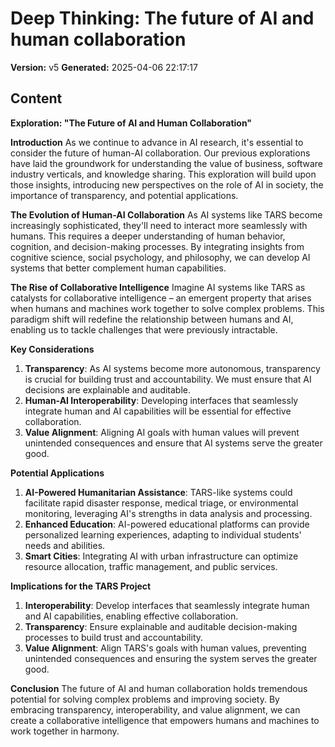 # Deep Thinking: The future of AI and human collaboration

**Version:** v5
**Generated:** 2025-04-06 22:17:17

## Content

**Exploration: "The Future of AI and Human Collaboration"**

**Introduction**
As we continue to advance in AI research, it's essential to consider the future of human-AI collaboration. Our previous explorations have laid the groundwork for understanding the value of business, software industry verticals, and knowledge sharing. This exploration will build upon those insights, introducing new perspectives on the role of AI in society, the importance of transparency, and potential applications.

**The Evolution of Human-AI Collaboration**
As AI systems like TARS become increasingly sophisticated, they'll need to interact more seamlessly with humans. This requires a deeper understanding of human behavior, cognition, and decision-making processes. By integrating insights from cognitive science, social psychology, and philosophy, we can develop AI systems that better complement human capabilities.

**The Rise of Collaborative Intelligence**
Imagine AI systems like TARS as catalysts for collaborative intelligence – an emergent property that arises when humans and machines work together to solve complex problems. This paradigm shift will redefine the relationship between humans and AI, enabling us to tackle challenges that were previously intractable.

**Key Considerations**

1. **Transparency**: As AI systems become more autonomous, transparency is crucial for building trust and accountability. We must ensure that AI decisions are explainable and auditable.
2. **Human-AI Interoperability**: Developing interfaces that seamlessly integrate human and AI capabilities will be essential for effective collaboration.
3. **Value Alignment**: Aligning AI goals with human values will prevent unintended consequences and ensure that AI systems serve the greater good.

**Potential Applications**
1. **AI-Powered Humanitarian Assistance**: TARS-like systems could facilitate rapid disaster response, medical triage, or environmental monitoring, leveraging AI's strengths in data analysis and processing.
2. **Enhanced Education**: AI-powered educational platforms can provide personalized learning experiences, adapting to individual students' needs and abilities.
3. **Smart Cities**: Integrating AI with urban infrastructure can optimize resource allocation, traffic management, and public services.

**Implications for the TARS Project**
1. **Interoperability**: Develop interfaces that seamlessly integrate human and AI capabilities, enabling effective collaboration.
2. **Transparency**: Ensure explainable and auditable decision-making processes to build trust and accountability.
3. **Value Alignment**: Align TARS's goals with human values, preventing unintended consequences and ensuring the system serves the greater good.

**Conclusion**
The future of AI and human collaboration holds tremendous potential for solving complex problems and improving society. By embracing transparency, interoperability, and value alignment, we can create a collaborative intelligence that empowers humans and machines to work together in harmony.
